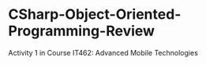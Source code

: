 # CSharp-Object-Oriented-Programming-Review
 Activity 1 in Course IT462: Advanced Mobile Technologies
